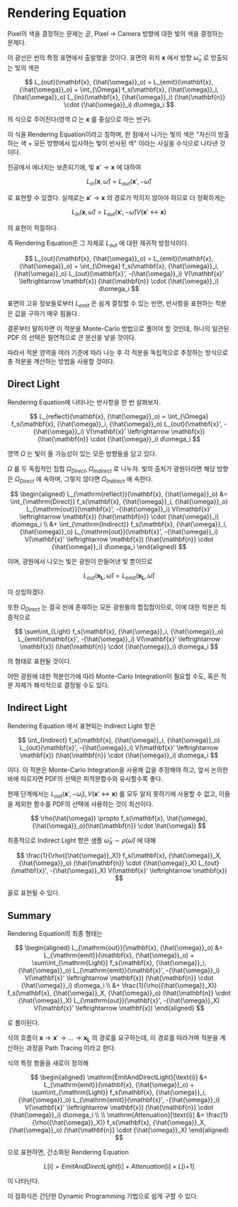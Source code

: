 # Rendering Equation

Pixel의 색을 결정하는 문제는 곧, Pixel $\rightarrow$ Camera 방향에 대한 빛의 색을 결정하는 문제다.

이 광선은 씬의 특정 표면에서 출발했을 것이다. 표면의 위치 $\mathbf{x}$ 에서 방향 ${\hat{\omega}}_o$ 로 방출되는 빛의 색은

$$
L_{out}(\mathbf{x}, {\hat{\omega}}_o) = 
L_{emit}(\mathbf{x}, {\hat{\omega}}_o) + 
\int_{\Omega} 
f_s(\mathbf{x}, {\hat{\omega}}_i, {\hat{\omega}}_o) 
L_{in}(\mathbf{x}, {\hat{\omega}}_i) 
(\hat{\mathbf{n}} \cdot {\hat{\omega}}_i) 
d\omega_i
$$

의 식으로 주어진다(영역 $\Omega$ 는 $\mathbf{x}$ 를 중심으로 하는 반구).

이 식을 Rendering Equation이라고 칭하며, 한 점에서 나가는 빛의 색은 "자신이 방출하는 색 + 모든 방향에서 입사하는 빛이 반사된 색" 이라는 사실을 수식으로 나타낸 것이다.

진공에서 에너지는 보존되기에, 빛 $\mathbf{x}' \rightarrow \mathbf{x}$ 에 대하여

$$L_{in}(\mathbf{x}, \hat{\omega}) = L_{out}(\mathbf{x}', -\hat{\omega})$$

로 표현할 수 있겠다. 실제로는 $\mathbf{x}' \rightarrow \mathbf{x}$ 의 경로가 막히지 않아야 하므로 더 정확하게는

$$L_{in}(\mathbf{x}, \hat{\omega}) = L_{out}(\mathbf{x}', -\hat{\omega}) V(\mathbf{x}' \leftrightarrow \mathbf{x})$$

의 표현이 적절하다.

즉 Rendering Equation은 그 자체로 $L_{out}$ 에 대한 재귀적 방정식이다.

$$
L_{out}(\mathbf{x}, {\hat{\omega}}_o) = 
L_{emit}(\mathbf{x}, {\hat{\omega}}_o) + 
\int_{\Omega} 
f_s(\mathbf{x}, {\hat{\omega}}_i, {\hat{\omega}}_o)
L_{out}(\mathbf{x}', -{\hat{\omega}}_i) 
V(\mathbf{x}' \leftrightarrow \mathbf{x}) 
(\hat{\mathbf{n}} \cdot {\hat{\omega}}_i)
d\omega_i
$$

표면의 고유 정보들로부터 $L_{emit}$ 은 쉽게 결정할 수 있는 반면, 반사항을 표현하는 적분은 값을 구하기 매우 힘들다.

결론부터 말하자면 이 적분을 Monte-Carlo 방법으로 풀어야 할 것인데, 하나의 일관된 PDF 의 선택은 필연적으로 큰 분산을 낳을 것이다. 

따라서 적분 영역을 여러 기준에 따라 나눈 후 각 적분을 독립적으로 추정하는 방식으로 총 적분을 계산하는 방법을 사용할 것이다.

## Direct Light

Rendering Equation에 나타나는 반사항을 한 번 살펴보자.

$$
L_{reflect}(\mathbf{x}, {\hat{\omega}}_o) = 
\int_{\Omega} 
f_s(\mathbf{x}, {\hat{\omega}}_i, {\hat{\omega}}_o)
L_{out}(\mathbf{x}', -{\hat{\omega}}_i) 
V(\mathbf{x}' \leftrightarrow \mathbf{x}) 
(\hat{\mathbf{n}} \cdot {\hat{\omega}}_i) 
d\omega_i
$$

영역 $\Omega$ 는 빛이 올 가능성이 있는 모든 방향들을 담고 있다. 

$\Omega$ 를 두 독립적인 집합 $\Omega_{Direct}, \Omega_{Indirect}$ 로 나누자. 빛의 출처가 광원이라면 해당 방향은 $\Omega_{Direct}$ 에 속하며, 그렇지 않다면 $\Omega_{Indirect}$ 에 속한다.

$$
\begin{aligned}
L_{\mathrm{reflect}}(\mathbf{x}, {\hat{\omega}}_o) &= \int_{\mathrm{Direct}} f_s(\mathbf{x}, {\hat{\omega}}_i, {\hat{\omega}}_o) L_{\mathrm{out}}(\mathbf{x}', -{\hat{\omega}}_i) V(\mathbf{x}' \leftrightarrow \mathbf{x}) (\hat{\mathbf{n}} \cdot {\hat{\omega}}_i) d\omega_i \\
&+ \int_{\mathrm{Indirect}} f_s(\mathbf{x}, {\hat{\omega}}_i, {\hat{\omega}}_o) L_{\mathrm{out}}(\mathbf{x}', -{\hat{\omega}}_i) V(\mathbf{x}' \leftrightarrow \mathbf{x}) (\hat{\mathbf{n}} \cdot {\hat{\omega}}_i) d\omega_i
\end{aligned}
$$

이며, 광원에서 나오는 빛은 광원이 만들어낸 빛 뿐이므로

$$ L_{out}(\mathbf{x_L}, \hat{\omega}) = L_{emit}(\mathbf{x_L}, \hat{\omega}) $$

이 성립하겠다.

또한 $\Omega_{Direct}$ 는 결국 씬에 존재하는 모든 광원들의 합집합이므로, 이에 대한 적분은 최종적으로

$$
\sum\int_{Light} 
f_s(\mathbf{x}, {\hat{\omega}}_i, {\hat{\omega}}_o)
L_{emit}(\mathbf{x}', -{\hat{\omega}}_i) 
V(\mathbf{x}' \leftrightarrow \mathbf{x}) 
(\hat{\mathbf{n}} \cdot {\hat{\omega}}_i) 
d\omega_i
$$

의 형태로 표현될 것이다.

어떤 광원에 대한 적분인가에 따라 Monte-Carlo Integration이 필요할 수도, 혹은 적분 자체가 해석적으로 결정될 수도 있다.

## Indirect Light

Rendering Equation 에서 표현되는 Indirect Light 항은

$$
\int_{Indirect} 
f_s(\mathbf{x}, {\hat{\omega}}_i, {\hat{\omega}}_o)
L_{out}(\mathbf{x}', -{\hat{\omega}}_i)
V(\mathbf{x}' \leftrightarrow \mathbf{x}) 
(\hat{\mathbf{n}} \cdot {\hat{\omega}}_i) 
d\omega_i
$$

이다. 이 적분은 Monte-Carlo Integration을 사용해 값을 추정해야 하고, 앞서 논의한 바에 따르자면 PDF의 선택은 피적분함수와 유사할수록 좋다.

현재 단계에서는 $L_{out}(\mathbf{x}', -{\hat{\omega}}_i), V(\mathbf{x}' \leftrightarrow \mathbf{x})$ 를 모두 알지 못하기에 사용할 수 없고, 이들을 제외한 함수를 PDF의 선택에 사용하는 것이 최선이다.

$$ \rho(\hat{\omega}) \propto f_s(\mathbf{x}, \hat{\omega}, {\hat{\omega}}_o)(\hat{\mathbf{n}} \cdot \hat{\omega}) $$

최종적으로 Indirect Light 항은 샘플 ${\hat{\omega}}_X \sim \rho(\hat{\omega})$ 에 대해

$$ 
\frac{1}{\rho({\hat{\omega}}_X)}
f_s(\mathbf{x}, {\hat{\omega}}_X, {\hat{\omega}}_o) 
(\hat{\mathbf{n}} \cdot {\hat{\omega}}_X)
L_{out}(\mathbf{x}', -{\hat{\omega}}_X)
V(\mathbf{x}' \leftrightarrow \mathbf{x})
$$

꼴로 표현될 수 있다.


## Summary

Rendering Equation의 최종 형태는

$$
\begin{aligned}
L_{\mathrm{out}}(\mathbf{x}, {\hat{\omega}}_o) &= L_{\mathrm{emit}}(\mathbf{x}, {\hat{\omega}}_o) + \sum\int_{\mathrm{Light}} f_s(\mathbf{x}, {\hat{\omega}}_i, {\hat{\omega}}_o) L_{\mathrm{emit}}(\mathbf{x}', -{\hat{\omega}}_i) V(\mathbf{x}' \leftrightarrow \mathbf{x}) (\hat{\mathbf{n}} \cdot {\hat{\omega}}_i) d\omega_i \\
&+ \frac{1}{\rho({\hat{\omega}}_X)} f_s(\mathbf{x}, {\hat{\omega}}_X, {\hat{\omega}}_o) (\hat{\mathbf{n}} \cdot {\hat{\omega}}_X) L_{\mathrm{out}}(\mathbf{x}', -{\hat{\omega}}_X) V(\mathbf{x}' \leftrightarrow \mathbf{x})
\end{aligned}
$$

로 풀이된다. 

식의 흐름이 $\mathbf{x} \rightarrow \mathbf{x}' \rightarrow ... \rightarrow \mathbf{x_L}$ 의 경로를 요구하는데, 이 경로를 따라가며 적분을 계산하는 과정을 Path Tracing 이라고 한다.

식의 특정 항들을 새로이 정의해

$$
\begin{aligned}
\mathrm{EmitAndDirectLight}[\text{i}] &= 
L_{\mathrm{emit}}(\mathbf{x}, {\hat{\omega}}_o) + 
\sum\int_{\mathrm{Light}} 
f_s(\mathbf{x}, {\hat{\omega}}_i, {\hat{\omega}}_o) 
L_{\mathrm{emit}}(\mathbf{x}', -{\hat{\omega}}_i) 
V(\mathbf{x}' \leftrightarrow \mathbf{x}) 
(\hat{\mathbf{n}} \cdot {\hat{\omega}}_i) 
d\omega_i
\\ \\
\mathrm{Attenuation}[\text{i}] &= 
\frac{1}{\rho({\hat{\omega}}_X)} 
f_s(\mathbf{x}, {\hat{\omega}}_X, {\hat{\omega}}_o) 
(\hat{\mathbf{n}} \cdot {\hat{\omega}}_X)
\end{aligned}
$$


으로 표현하면, 간소화된 Rendering Equation

$$ L[\text{i}] = EmitAndDirectLight[\text{i}] + Attenuation[\text{i}] \times L[\text{i+1}] $$

이 나타난다. 

이 점화식은 간단한 Dynamic Programming 기법으로 쉽게 구할 수 있다.